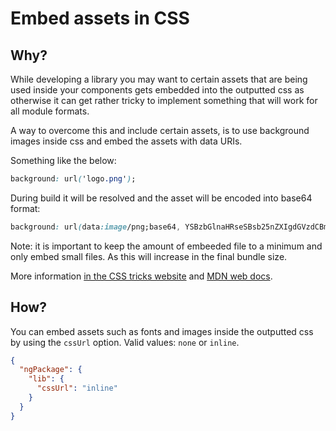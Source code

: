 # Embed assets in CSS

## Why?

While developing a library you may want to certain assets that are being used inside your components gets embedded into the outputted css as otherwise it can get rather tricky to implement something that will work for all module formats.

A way to overcome this and include certain assets, is to use background images inside css and embed the assets with data URIs.

Something like the below:

```css
background: url('logo.png');
```

During build it will be resolved and the asset will be encoded into base64 format:

```css
background: url(data:image/png;base64, YSBzbGlnaHRseSBsb25nZXIgdGVzdCBmb3IgdGV2ZXIK);
```

Note: it is important to keep the amount of embeeded file to a minimum and only embed small files. As this will increase in the final bundle size.

More information [in the CSS tricks website](https://css-tricks.com/data-uris) and [MDN web docs](https://developer.mozilla.org/en-US/docs/Web/HTTP/Basics_of_HTTP/Data_URIs).

## How?

You can embed assets such as fonts and images inside the outputted css by using the `cssUrl` option.
Valid values: `none` or `inline`.

```json
{
  "ngPackage": {
    "lib": {
      "cssUrl": "inline"
    }
  }
}
```
